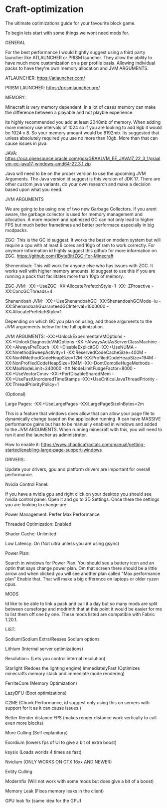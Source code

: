 # Craft-optimization
The ultimate optimizations guide for your favourite block game.


To begin lets start with some things we wont need mods for. 




GENERAL

For the best performance I would hightly suggest using a third party launcher like ATLAUNCHER or PRISM launcher. They allow the ability to have much more customization on a per profile basis. Allowing individual packs to have they're own memory allocation and JVM ARGUMENTS.


ATLAUNCHER: https://atlauncher.com/

PRISM LAUNCHER: https://prismlauncher.org/


MEMORY:

Minecraft is very memory dependent. In a lot of cases memory can make the difference between a playable and not playble experience. 

its highly recommended you add at least 2048mb of memory. When adding more memory use intervals of 1024 so if you are looking to add 8gb it would be 1024 x 8. So your memory amount would be 8192mb. Its suggested that unless absolutely required you use no more than
10gb. More than that can cause issues in java.



JAVA: 
https://oca.opensource.oracle.com/gds/GRAALVM_EE_JAVA17_22_3_1/graalvm-ee-java17-windows-amd64-22.3.1.zip

Java will need to be on the proper version to use the upcoming JVM Arguments. The Java version id suggest is this version of JDK 17. There are other custom java variants, do your own research and make a decision based upon what you need. 



JVM ARGUMENTS

We are going to be using one of two new Garbage Collectors. If you arent aware, the garbage collector is used for memory management and allocation. A more modern and optimized GC can not only lead to higher FPS but much better frametimes and better performace especially in big modpacks. 


ZGC: This is the GC id suggest. It works the best on modern system but will require a cpu with at least 6 cores and 16gb of ram to work correctly. For anymore information id highly suggest this github for more information on ZGC. https://github.com/1ByteBit/ZGC-For-Minecraft


Shenendoah: This will work for anyone else who has issues with ZGC. It works well with higher memory amounts. id suggest to use this if you are running a pack that facilitates more than 10gb of memory.


ZGC JVM: -XX:+UseZGC -XX:AllocatePrefetchStyle=1 -XX:-ZProactive -XX:ConcGCThreads=4



Shenendoah JVM: -XX:+UseShenandoahGC -XX:ShenandoahGCMode=iu -XX:ShenandoahGuaranteedGCInterval=1000000 -XX:AllocatePrefetchStyle=1



Depending on which GC you plan on using, add those arguments to the JVM arguements below for the full optimization.


JVM ARGUMENTS:
-XX:+UnlockExperimentalVMOptions -XX:+UnlockDiagnosticVMOptions -XX:+AlwaysActAsServerClassMachine -XX:+AlwaysPreTouch -XX:+DisableExplicitGC -XX:+UseNUMA -XX:NmethodSweepActivity=1 -XX:ReservedCodeCacheSize=400M -XX:NonNMethodCodeHeapSize=12M -XX:ProfiledCodeHeapSize=194M -XX:NonProfiledCodeHeapSize=194M -XX:-DontCompileHugeMethods -XX:MaxNodeLimit=240000 -XX:NodeLimitFudgeFactor=8000 -XX:+UseVectorCmov -XX:+PerfDisableSharedMem -XX:+UseFastUnorderedTimeStamps -XX:+UseCriticalJavaThreadPriority -XX:ThreadPriorityPolicy=1


(Optional)

Large Pages: -XX:+UseLargePages -XX:LargePageSizeInBytes=2m


This is a feature that windows does allow that can allow your page file to dynamically change based on the application running. It can have MASSIVE performance gains but has to be manually enabled in windows and added to the JVM ARGUMENTS. When running minecraft with this, you will need to run it and the launcher as administrator. 

How to enable it: https://www.chaoticafractals.com/manual/getting-started/enabling-large-page-support-windows



DRIVERS:

Update your drivers, gpu and platform drivers are important for overall performance.



Nvidia Control Panel: 

If you have a nvidia gpu and right click on your desktop you should see nvidia control panel. Open it and go to 3D Settings. Once there the settings you are looking to change are:

Power Management: Perfer Max Performance

Threaded Optimization: Enabled

Shader Cache: Unlimited

Low Latency: On (Not ultra unless you are using gsync)



Power Plan:

Search in windows for Power Plan. You should see a battery icon and an optin that says change power plan. Om that screen there should be a little arrow and when clicked you will see another plan called "Max performance plan" Enable that. That will make a big difference on laptops or older ryzen cpus.






MODS

Id like to be able to link a pack and call it a day but so many mods are split between curseforge and modrinth that at this point it would be easier for me to list them off one by one. These mods listed are compatible with Fabric 1.20.1.



LIST:

Sodium/Sodium Extra/Reeses Sodium options

Lithium (Internal server optimizations)

Resolution+ (Lets you control internal resolution) 

Starlight (Redoes the lighting engine)
ImmediatelyFast (Optimizes minecrafts memory stack and immediate mode rendering)

FerriteCore (Memory Optimization)

LazyDFU (Boot optimizations)

C2ME (Chunk Performance, id suggest only using this on servers with support for it as it can cause issues.)

Better Render distance FPS (makes render distance work vertically to cull even more blocks)

More Culling (Self explanitory)

Exordium (lowers fps of UI to give a bit of extra boost)

ksysix (Loads worlds 4 times as fast)

Nvidium (ONLY WORKS ON GTX 16xx AND NEWER)

Entity Culling

Modernfix (Will not work with some mods but does give a bit of a boost)

Memory Leak (Fixes memory leaks in the client) 

GPU leak fix (same idea for the GPU)

